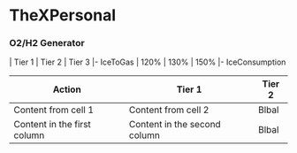 # TheXPersonal

<h3> O2/H2 Generator </h3>

 | Tier 1 | Tier 2 | Tier 3 |-
IceToGas | 120% | 130% | 150% |-
IceConsumption


Action | Tier 1 | Tier 2
------------ | ------------- | -------------
Content from cell 1 | Content from cell 2 | Blbal
Content in the first column | Content in the second column | Blbal
